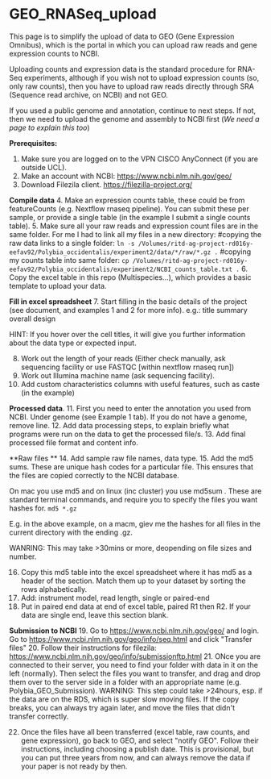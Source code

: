 # GEO_RNASeq_upload

This page is to simplify the upload of data to GEO (Gene Expression Omnibus), which is the portal in which you can upload raw reads and gene expression counts to NCBI.

Uploading counts and expression data is the standard procedure for RNA-Seq experiments, although if you wish not to upload expression counts (so, only raw counts), then you have to upload raw reads directly through SRA (Sequence read archive, on NCBI) and not GEO.

If you used a public genome and annotation, continue to next steps. If not, then we need to upload the genome and assembly to NCBI first (*We need a page to explain this too*)


**Prerequisites:**
1. Make sure you are logged on to the VPN CISCO AnyConnect (if you are outside UCL).
2. Make an account with NCBI: https://www.ncbi.nlm.nih.gov/geo/
3. Download Filezila client. https://filezilla-project.org/ 

**Compile data**
4. Make an expression counts table, these could be from featureCounts (e.g. Nextflow rnaseq pipeline). You can submit these per sample, or provide a single table (in the example I submit a single counts table).
5. Make sure all your raw reads and expression count files are in the same folder. 
For me I had to link all my files in a new directory:
#copying the raw data links to a single folder:
`ln -s /Volumes/ritd-ag-project-rd016y-eefav92/Polybia_occidentalis/experiment2/data/*/raw/*.gz .`
#copying my counts table into same folder:
`cp /Volumes/ritd-ag-project-rd016y-eefav92/Polybia_occidentalis/experiment2/NCBI_counts_table.txt .`
6. Copy the excel table in this repo (Multispecies...), which provides a basic template to upload your data.

**Fill in excel spreadsheet**
7. Start filling in the basic details of the project (see document, and examples 1 and 2 for more info). 
e.g.:
title
summary
overall design

HINT: If you hover over the cell titles, it will give you further information about the data type or expected input.

8. Work out the length of your reads (Either check manually, ask sequencing facility or use FASTQC [within nextflow rnaseq run])
9. Work out Illumina machine name (ask sequencing facility).
10. Add custom characteristics columns with useful features, such as caste (in the example)
 
**Processed data**. 
11. First you need to enter the annotation you used from NCBI. Under genome (see Example 1 tab). If you do not have a genome, remove line.
12. Add data processing steps, to explain briefly what programs were run on the data to get the processed file/s.
13. Add final processed file format and content info.

**Raw files ** 
14. Add sample raw file names, data type.
15. Add the md5 sums. These are unique hash codes for a particular file. This ensures that the files are copied correctly to the NCBI database.

On mac you use md5 and on linux (inc cluster) you use md5sum . These are standard terminal commands, and require you to specify the files you want hashes for. 
`md5 *.gz`

E.g. in the above example, on a macm, giev me the hashes for all files in the current directory with the ending .gz. 

WANRING: This may take >30mins or more, deopending on file sizes and number.

16. Copy this md5 table into the excel spreadsheet where it has md5 as a header of the section. Match them up to your dataset by sorting the rows alphabetically.
17. Add: instrument model, read length, single or paired-end
18. Put in paired end data at end of excel table, paired R1 then R2. If your data are single end, leave this section blank.

**Submission to NCBI**
19. Go to https://www.ncbi.nlm.nih.gov/geo/ and login. Go to https://www.ncbi.nlm.nih.gov/geo/info/seq.html and click "Transfer files"
20. Follow their instructions for filezila: https://www.ncbi.nlm.nih.gov/geo/info/submissionftp.html
21. ONce you are connected to their server, you need to find your folder with data in it on the left (normally). Then select the files you want to transfer, and drag and drop them over to the server side in a folder with an appropriate name (e.g. Polybia_GEO_Submission). 
WARNING: This step could take >24hours, esp. if the data are on the RDS, which is super slow moving files. If the copy breaks, you can always try again later, and move the files that didn't transfer correctly.

22. Once the files have all been transferred (excel table, raw counts, and gene expression), go back to GEO, and select "notify GEO". Follow their instructions, including choosing a publish date. This is provisional, but you can put three years from now, and can always remove the data if your paper is not ready by then.
